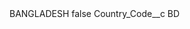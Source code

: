 <?xml version="1.0" encoding="UTF-8"?>
<CustomMetadata xmlns="http://soap.sforce.com/2006/04/metadata" xmlns:xsi="http://www.w3.org/2001/XMLSchema-instance" xmlns:xsd="http://www.w3.org/2001/XMLSchema">
    <label>BANGLADESH</label>
    <protected>false</protected>
    <values>
        <field>Country_Code__c</field>
        <value xsi:type="xsd:string">BD</value>
    </values>
</CustomMetadata>
